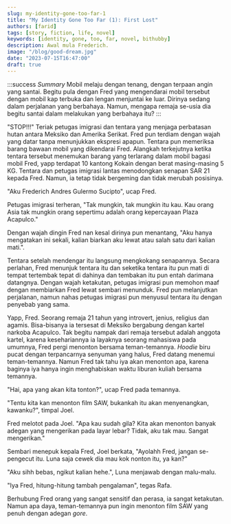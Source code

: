 ```yaml
---
slug: my-identity-gone-too-far-1
title: "My Identity Gone Too Far (1): First Lost"
authors: [farid]
tags: [story, fiction, life, novel]
keywords: [identity, gone, too, far, novel, bithubby]
description: Awal mula Frederich.
image: "/blog/good-dream.jpg"
date: "2023-07-15T16:47:00"
draft: true
---
```


:::success _Summary_
Mobil melaju dengan tenang, dengan terpaan angin yang santai. Begitu pula dengan Fred yang mengendarai mobil tersebut dengan mobil kap terbuka dan lengan menjuntai ke luar. Dirinya sedang dalam perjalanan yang berbahaya. Namun, mengapa remaja se-usia dia begitu santai dalam melakukan yang berbahaya itu?
:::

<!-- truncate -->

"STOP!!!" Teriak petugas imigrasi dan tentara yang menjaga perbatasan hutan antara Meksiko dan Amerika Serikat. Fred pun terdiam dengan wajah yang datar tanpa menunjukkan ekspresi apapun. Tentara pun memeriksa barang bawaan mobil yang dikendarai Fred. Alangkah terkejutnya ketika tentara tersebut menemukan barang yang terlarang dalam mobil bagasi mobil Fred, yapp terdapat 10 kantong Kokain dengan berat masing-masing 5 KG. Tentara dan petugas imigrasi lantas menodongkan senapan SAR 21 kepada Fred. Namun, ia tetap tidak bergeming dan tidak merubah posisinya.

"Aku Frederich Andres Gulermo Sucipto", ucap Fred.

Petugas imigrasi terheran, "Tak mungkin, tak mungkin itu kau. Kau orang Asia tak mungkin orang sepertimu adalah orang kepercayaan Plaza Acapulco."

Dengan wajah dingin Fred nan kesal dirinya pun menantang, "Aku hanya mengatakan ini sekali, kalian biarkan aku lewat atau salah satu dari kalian mati.".

Tentara setelah mendengar itu langsung mengkokang senapannya. Secara perlahan, Fred menunjuk tentara itu dan seketika tentara itu pun mati di tempat tertembak tepat di dahinya dan tembakan itu pun entah darimana datangnya. Dengan wajah ketakutan, petugas imigrasi pun memohon maaf dengan membiarkan Fred lewat sembari menunduk. Fred pun melanjutkan perjalanan, namun nahas petugas imigrasi pun menyusul tentara itu dengan penyebab yang sama.

Yapp, Fred. Seorang remaja 21 tahun yang introvert, jenius, religius dan agamis. Bisa-bisanya ia tersesat di Meksiko bergabung dengan kartel narkoba Acapulco. Tak begitu nampak dari remaja tersebut adalah anggota kartel, karena kesehariannya ia layaknya seorang mahasiswa pada umumnya, Fred pergi menonton bersama teman-temannya. _Hoodie_ biru pucat dengan terpancarnya senyuman yang halus, Fred datang menemui teman-temannya. Namun Fred tak tahu iya akan menonton apa, karena baginya iya hanya ingin menghabiskan waktu liburan kuliah bersama temannya.

"Hai, apa yang akan kita tonton?", ucap Fred pada temannya.

"Tentu kita kan menonton film SAW, bukankah itu akan menyenangkan, kawanku?", timpal Joel.

Fred melotot pada Joel. "Apa kau sudah gila? Kita akan menonton banyak adegan yang mengerikan pada layar lebar? Tidak, aku tak mau. Sangat mengerikan."

Sembari menepuk kepala Fred, Joel berkata, "Ayolahh Fred, jangan se-pengecut itu. Luna saja cewek dia mau kok nonton itu, ya kan?"

"Aku sihh bebas, ngikut kalian hehe.", Luna menjawab dengan malu-malu.

"Iya Fred, hitung-hitung tambah pengalaman", tegas Rafa.

Berhubung Fred orang yang sangat sensitif dan perasa, ia sangat ketakutan. Namun apa daya, teman-temannya pun ingin menonton film SAW yang penuh dengan adegan _gore_.
